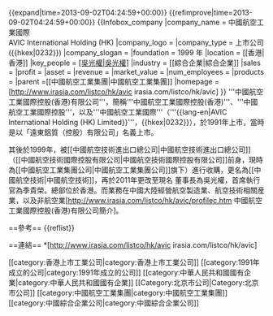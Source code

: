 {{expand|time=2013-09-02T04:24:59+00:00}}
{{refimprove|time=2013-09-02T04:24:59+00:00}}
{{Infobox_company
|company_name = 中國航空工業國際<br>AVIC International Holding (HK)
|company_logo =
|company_type = 上市公司 ({{hkex|0232}})
|company_slogan = 
|foundation = 1999 年
|location = [[香港|香港]]
|key_people = [[吳光權|吳光權]](董事長)
|industry = [[綜合企業|綜合企業]]
|sales = 
|profit =
|asset =
|revenue = 
|market_value = 
|num_employees = 
|products = 
|parent =[[中國航空工業集團|中國航空工業集團]]
|homepage = [http://www.irasia.com/listco/hk/avic irasia.com/listco/hk/avic]
}}
'''中國航空工業國際控股(香港)有限公司'''，簡稱'''中國航空工業國際控股(香港)'''、'''中國航空工業國際控股'''，以及'''中國航空工業國際'''（'''{{lang-en|AVIC International Holding (HK) Limited}}'''，{{hkex|0232}}），於1991年上市，當時是以「遠東鋁質（控股）有限公司」名義上市。

其後於1999年，被[[中國航空技術進出口總公司|中國航空技術進出口總公司]]（[[中國航空技術國際控股有限公司|中國航空技術國際控股有限公司]]前身，現時為[[中國航空工業集團公司|中國航空工業集團公司]]旗下）進行收購，更名為[[中國航空技術|中國航空技術]]，再於2011年更改至現名
董事長為吳光權，首席執行官為季貴榮。總部位於香港。而業務在中國大陸經營航空製造業、航空技術相關産業，以及非航空業<ref>[http://www.irasia.com/listco/hk/avic/profilec.htm 中國航空工業國際控股(香港)有限公司簡介]</ref>。

==參考==
{{reflist}}

==連結==
*[http://www.irasia.com/listco/hk/avic irasia.com/listco/hk/avic]

[[category:香港上市工業公司|category:香港上市工業公司]]
[[category:1991年成立的公司|category:1991年成立的公司]]
[[category:中華人民共和國國有企業|category:中華人民共和國國有企業]]
[[Category:北京市公司|Category:北京市公司]]
[[category:中國航空工業集團|category:中國航空工業集團]]
[[category:中國綜合企業公司|category:中國綜合企業公司]]